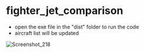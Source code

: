 # fighter_jet_comparison
- open the exe file in the "dist" folder to run the code                          
- aircraft list will be updated

                                                              

![Screenshot_218](https://github.com/baykalfurkan/dogfight_comparison/assets/120893520/b7a828a6-1604-4e33-b4d4-5eb19d772c43)

